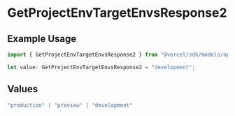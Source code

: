 # GetProjectEnvTargetEnvsResponse2

## Example Usage

```typescript
import { GetProjectEnvTargetEnvsResponse2 } from "@vercel/sdk/models/operations";

let value: GetProjectEnvTargetEnvsResponse2 = "development";
```

## Values

```typescript
"production" | "preview" | "development"
```